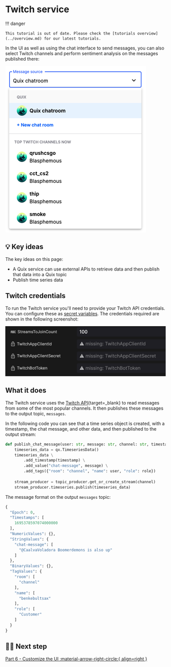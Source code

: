 # Twitch service

!!! danger

    This tutorial is out of date. Please check the [tutorials overview](../overview.md) for our latest tutorials.

In the UI as well as using the chat interface to send messages, you can also select Twitch channels and perform sentiment analysis on the messages published there:

![Twitch channels](./images/twitch-channels.png)

## 💡 Key ideas

The key ideas on this page:

* A Quix service can use external APIs to retrieve data and then publish that data into a Quix topic
* Publish time series data

## Twitch credentials

To run the Twitch service you'll need to provide your Twitch API credentials. You can configure these as [secret variables](../../deploy/secrets-management.md). The credentials required are shown in the following screenshot:

![Twitch credentials](../sentiment-analysis/images/twitch-credentials.png)

## What it does

The Twitch service uses the [Twitch API](https://dev.twitch.tv/docs/api/){target=_blank} to read messages from some of the most popular channels. It then publishes these messages to the output topic, `messages`. 

In the following code you can see that a time series object is created, with a timestamp, the chat message, and other data, and then published to the output stream:

``` python
def publish_chat_message(user: str, message: str, channel: str, timestamp: datetime, role: str = "Customer"):
    timeseries_data = qx.TimeseriesData()
    timeseries_data \
        .add_timestamp(timestamp) \
        .add_value("chat-message", message) \
        .add_tags({"room": "channel", "name": user, "role": role})

    stream_producer = topic_producer.get_or_create_stream(channel)
    stream_producer.timeseries.publish(timeseries_data)
```

The message format on the output `messages` topic:

``` python
{
  "Epoch": 0,
  "Timestamps": [
    1695378597074000000
  ],
  "NumericValues": {},
  "StringValues": {
    "chat-message": [
      "@CaalvaVoladora Boomerdemons is also up"
    ]
  },
  "BinaryValues": {},
  "TagValues": {
    "room": [
      "channel"
    ],
    "name": [
      "benkebultsax"
    ],
    "role": [
      "Customer"
    ]
  }
}
```

## 🏃‍♀️ Next step

[Part 6 - Customize the UI :material-arrow-right-circle:{ align=right }](customize-the-ui.md)

